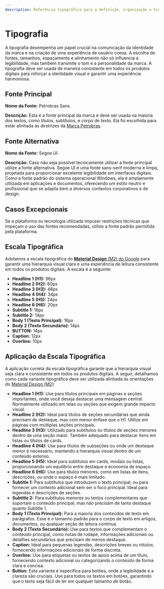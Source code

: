 ```yaml
---
description: Referência tipográfica para a definição, organização e hierarquia do conteúdo.
---
```


# Tipografia

A tipografia desempenha um papel crucial na comunicação da identidade da marca e na criação de uma experiência de usuário coesa. A escolha de fontes, tamanhos, espaçamento e alinhamento não só influencia a legibilidade, mas também transmite o tom e a personalidade da marca. A tipografia deve ser usada de maneira consistente em todos os produtos digitais para reforçar a identidade visual e garantir uma experiência harmoniosa.&#x20;

## Fonte Principal

**Nome da Fonte:** Petrobras Sans.

**Descrição:** Esta é a fonte principal da marca e deve ser usada na maioria dos textos, como títulos, subtítulos, e corpo de texto. Ela foi escolhida para estar alinhada às diretrizes da [Marca Petrobras](https://petrobras.com.br/quem-somos/nossa-marca).&#x20;

## Fonte Alternativa

**Nome da Fonte:** Segoe UI.

**Descrição:** Caso não seja possível tecnicamente utilizar a fonte principal utilize a fonte alternativa. Segoe UI é uma fonte sans-serif moderna e limpa, projetada para proporcionar excelente legibilidade em interfaces digitais. Como a fonte padrão do sistema operacional Windows, ela é amplamente utilizada em aplicações e documentos, oferecendo um estilo neutro e profissional que se adapta bem a diversos contextos corporativos e de design.

## Casos Excepcionais

Se a plataforma ou tecnologia utilizada impuser restrições técnicas que impeçam o uso das fontes recomendadas, utilize a fonte padrão permitida pela plataforma.

## Escala Tipográfica

Adotamos a escala tipográfica do [**Material Design** (M2) do Google](https://m2.material.io/design/typography/the-type-system.html) para garantir uma hierarquia visual clara e uma experiência de leitura consistente em todos os produtos digitais. A escala é a seguinte:

* **Headline 1 (H1):** 96px
* **Headline 2 (H2):** 60px
* **Headline 3 (H3):** 48px
* **Headline 4 (H4):** 34px
* **Headline 5 (H5):** 24px
* **Headline 6 (H6):** 20px
* **Subtitle 1:** 16px
* **Subtitle 2:** 14px
* **Body 1 (Texto Principal):** 16px
* **Body 2 (Texto Secundário):** 14px
* **BUTTON:** 14px
* **Caption:** 12px
* **Overline:** 10px

## Aplicação da Escala Tipográfica

A aplicação correta da escala tipográfica garante que a hierarquia visual seja clara e consistente em todos os produtos digitais. A seguir, detalhamos como cada variante tipográfica deve ser utilizada alinhada às orientações do [Material Design (M2)](https://m2.material.io/design/typography/the-type-system.html):

* **Headline 1 (H1):** Use para títulos principais em páginas e seções importantes, onde você deseja destacar uma mensagem central. Normalmente utilizado em telas ou seções que exigem grande impacto visual.
* **Headline 2 (H2):** Ideal para títulos de seções secundárias que ainda precisam de destaque, mas com menor ênfase que o H1. Utilize em páginas com múltiplas seções principais.
* **Headline 3 (H3):** Utilizado para subtítulos ou títulos de seções menores dentro de uma seção maior. Também adequado para destacar itens em listas ou títulos de cards.
* **Headline 4 (H4):** Use para títulos de subseções ou onde um destaque menor é necessário, mantendo a hierarquia visual dentro de um conteúdo extenso.
* **Headline 5 (H5):** Ideal para subtítulos em cards, modais ou listas, proporcionando um equilíbrio entre destaque e economia de espaço.
* **Headline 6 (H6):** Use para títulos menores, como em listas de itens, descrições, ou onde o espaço é mais limitado.
* **Subtitle 1:** Para subtítulos que introduzem o texto principal, ou para fornecer um contexto adicional sem ser o foco principal. Ideal para legendas e descrições de seções.
* **Subtitle 2:** Para subtítulos menores ou textos complementares que suportam o conteúdo principal, mas não precisam de tanto destaque quanto Subtitle 1.
* **Body 1 (Texto Principal):** Para a maioria dos conteúdos de texto em parágrafos. Esse é o tamanho padrão para o corpo de texto em artigos, documentos, ou qualquer seção de leitura contínua.
* **Body 2 (Texto Secundário):** Use para textos que complementam o conteúdo principal, como notas de rodapé, informações adicionais ou detalhes secundários que precisam de menos destaque.
* **Caption:** Ideal para pequenas legendas, descrições breves ou rótulos, fornecendo informações adicionais de forma discreta.
* **Overline:** Use para etiquetas ou textos de apoio acima de um título, fornecendo contexto adicional ou categorizando o conteúdo de forma clara e concisa.
* **Button:** Esta variante é específica para botões, onde a legibilidade e a clareza são cruciais. Use para todos os textos em botões, garantindo que o texto seja fácil de ler em qualquer tamanho de botão.
